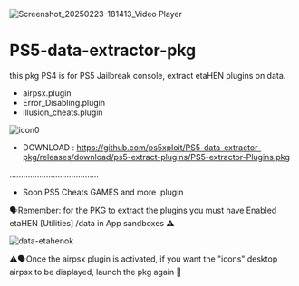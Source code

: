 ![Screenshot_20250223-181413_Video Player](https://github.com/user-attachments/assets/e89f3589-7c39-43e7-9c43-59cd844849ea)

# PS5-data-extractor-pkg

 this pkg PS4 is for PS5 Jailbreak console, extract etaHEN plugins on data.

 - airpsx.plugin
 - Error_Disabling.plugin
 - illusion_cheats.plugin

 ![icon0](https://github.com/user-attachments/assets/f76b5e05-d3f3-4c68-82d0-18442e7fff6b)
 
- DOWNLOAD : https://github.com/ps5xploit/PS5-data-extractor-pkg/releases/download/ps5-extract-plugins/PS5-extractor-Plugins.pkg
 
 .......................................
 - Soon PS5 Cheats GAMES and more .plugin


🗣Remember: for the PKG to extract the plugins you must have Enabled etaHEN [Utilities]  /data in App sandboxes ⚠️

![data-etahenok](https://github.com/user-attachments/assets/0e8e5ce3-fec4-4e26-9cfb-4cd6a9e2a02a)

⚠️🗣Once the airpsx plugin is activated, if you want the "icons" desktop airpsx to be displayed, launch the pkg again 🎨

